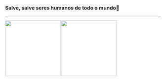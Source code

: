 ### Salve, salve seres humanos de todo o mundo🖖
<hr>
<div style="display: flex;">
  <div style="margin-right: 1px;">
    <img height="180em" src="https://github-readme-stats.vercel.app/api?username=Joao-NB&show_icons=true&title_color=375DDA&icon_color=375DDA&text_color=ffffff&bg_color=000000" />
  </div>
  <div style="margin-left: 0px;">
    <img height="180em" src="https://github-readme-stats.vercel.app/api/top-langs/?username=Joao-NB&layout=compact&title_color=375DDA&icon_color=375DDA&text_color=ffffff&bg_color=000000"/>
  </div>
</div>


<!--
**Joao-NB/Joao-NB** is a ✨ _special_ ✨ repository because its `README.md` (this file) appears on your GitHub profile.

Here are some ideas to get you started:

- 🔭 I’m currently working on ...
- 🌱 I’m currently learning ...
- 👯 I’m looking to collaborate on ...
- 🤔 I’m looking for help with ...
- 💬 Ask me about ...
- 📫 How to reach me: ...
- 😄 Pronouns: ...
- ⚡ Fun fact: ...
-->
